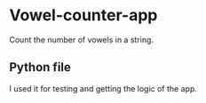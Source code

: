 # Vowel-counter-app

Count the number of vowels in a string.

## Python file

I used it for testing and getting the logic of the app.
